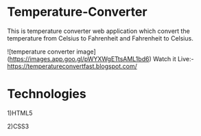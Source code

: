 # Temperature-Converter
This is temperature converter web application which convert the temperature from Celsius  to Fahrenheit and Fahrenheit  to Celsius.


![temperature converter image] (https://images.app.goo.gl/pWYXWgETtsAML1bd6)
Watch it Live:- https://temperatureconvertfast.blogspot.com/

# Technologies
1)HTML5

2)CSS3
